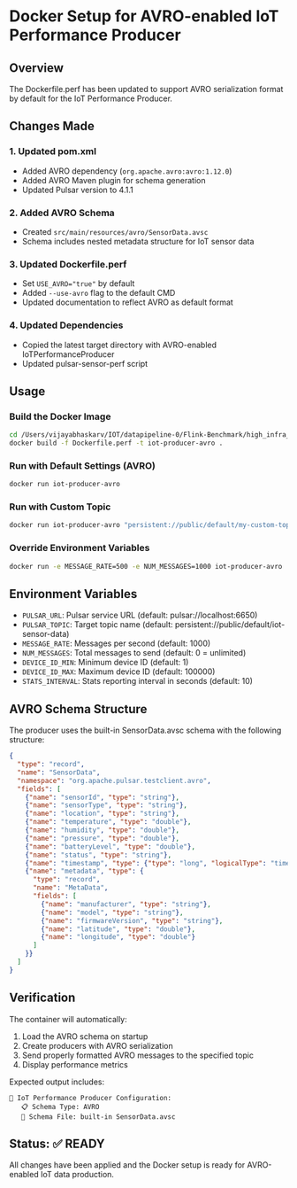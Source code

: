 # Docker Setup for AVRO-enabled IoT Performance Producer

## Overview
The Dockerfile.perf has been updated to support AVRO serialization format by default for the IoT Performance Producer.

## Changes Made

### 1. Updated pom.xml
- Added AVRO dependency (`org.apache.avro:avro:1.12.0`)
- Added AVRO Maven plugin for schema generation
- Updated Pulsar version to 4.1.1

### 2. Added AVRO Schema
- Created `src/main/resources/avro/SensorData.avsc`
- Schema includes nested metadata structure for IoT sensor data

### 3. Updated Dockerfile.perf
- Set `USE_AVRO="true"` by default
- Added `--use-avro` flag to the default CMD
- Updated documentation to reflect AVRO as default format

### 4. Updated Dependencies
- Copied the latest target directory with AVRO-enabled IoTPerformanceProducer
- Updated pulsar-sensor-perf script

## Usage

### Build the Docker Image
```bash
cd /Users/vijayabhaskarv/IOT/datapipeline-0/Flink-Benchmark/high_infra_flink/producer-load
docker build -f Dockerfile.perf -t iot-producer-avro .
```

### Run with Default Settings (AVRO)
```bash
docker run iot-producer-avro
```

### Run with Custom Topic
```bash
docker run iot-producer-avro "persistent://public/default/my-custom-topic"
```

### Override Environment Variables
```bash
docker run -e MESSAGE_RATE=500 -e NUM_MESSAGES=1000 iot-producer-avro
```

## Environment Variables
- `PULSAR_URL`: Pulsar service URL (default: pulsar://localhost:6650)
- `PULSAR_TOPIC`: Target topic name (default: persistent://public/default/iot-sensor-data)
- `MESSAGE_RATE`: Messages per second (default: 1000)
- `NUM_MESSAGES`: Total messages to send (default: 0 = unlimited)
- `DEVICE_ID_MIN`: Minimum device ID (default: 1)
- `DEVICE_ID_MAX`: Maximum device ID (default: 100000)
- `STATS_INTERVAL`: Stats reporting interval in seconds (default: 10)

## AVRO Schema Structure
The producer uses the built-in SensorData.avsc schema with the following structure:
```json
{
  "type": "record",
  "name": "SensorData",
  "namespace": "org.apache.pulsar.testclient.avro",
  "fields": [
    {"name": "sensorId", "type": "string"},
    {"name": "sensorType", "type": "string"},
    {"name": "location", "type": "string"},
    {"name": "temperature", "type": "double"},
    {"name": "humidity", "type": "double"},
    {"name": "pressure", "type": "double"},
    {"name": "batteryLevel", "type": "double"},
    {"name": "status", "type": "string"},
    {"name": "timestamp", "type": {"type": "long", "logicalType": "timestamp-millis"}},
    {"name": "metadata", "type": {
      "type": "record",
      "name": "MetaData",
      "fields": [
        {"name": "manufacturer", "type": "string"},
        {"name": "model", "type": "string"},
        {"name": "firmwareVersion", "type": "string"},
        {"name": "latitude", "type": "double"},
        {"name": "longitude", "type": "double"}
      ]
    }}
  ]
}
```

## Verification
The container will automatically:
1. Load the AVRO schema on startup
2. Create producers with AVRO serialization
3. Send properly formatted AVRO messages to the specified topic
4. Display performance metrics

Expected output includes:
```
🔧 IoT Performance Producer Configuration:
   📋 Schema Type: AVRO
   📄 Schema File: built-in SensorData.avsc
```

## Status: ✅ READY
All changes have been applied and the Docker setup is ready for AVRO-enabled IoT data production.
